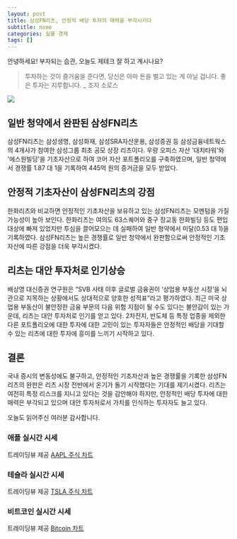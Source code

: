 ```yaml
---
layout: post
title: 삼성FN리츠, 안정적 배당 투자의 매력을 부각시키다
subtitle: none
categories: 실물 경제
tags: []
---
```


안녕하세요! 부자되는 습관, 오늘도 제테크 잘 하고 계시나요?

> 투자하는 것이 즐거움을 준다면, 당신은 아마 돈을 벌고 있는 게 아닐 겁니다. 좋은 투자는 지루합니다. _ 조지 소로스






![](https://source.unsplash.com/800x450/?luxury)

##  일반 청약에서 완판된 삼성FN리츠

삼성FN리츠는 삼성생명, 삼성화재, 삼성SRA자산운용, 삼성증권 등 삼성금융네트웍스의 4개사가 참여한 삼성그룹 최초 공모 상장 리츠이다. 우량 오피스 자산 '대치타워'와 '에스원빌딩'을 기초자산으로 하여 코어 자산 포트폴리오를 구축하였으며, 일반 청약에서 경쟁률 1.87 대 1을 기록하여 445억 원의 증거금을 모두 받았다.

## 안정적 기초자산이 삼성FN리츠의 강점

한화리츠와 비교하면 안정적인 기초자산을 보유하고 있는 삼성FN리츠는 모멘텀을 가질 가능성이 높아 보인다. 한화리츠는 여의도 63스퀘어와 중구 장교동 한화빌딩 등도 편입 대상에 빠져 있었지만 투심을 끌어모으는 데 실패하여 일반 청약에서 미달(0.53 대 1)을 기록하였다. 삼성FN리츠는 높은 경쟁률로 일반 청약에서 완판함으로써 안정적인 기초자산에 따른 강점을 더욱 부각시켰다.

## 리츠는 대안 투자처로 인기상승

배상영 대신증권 연구원은 “SVB 사태 이후 글로벌 금융권이 ‘상업용 부동산 시장’을 뇌관으로 지목하는 상황에서도 상대적으로 양호한 성적표”라고 평가하였다. 최근 미국 상업용 부동산이 불안정한 금융 부문의 다음 위험 지점이 될 수도 있다는 불안감이 있는 가운데, 리츠는 대안 투자처로 인기를 얻고 있다. 2차전지, 반도체 등 특정 업종을 제외한 다른 포트폴리오에 대한 투자에 대한 고민이 있는 투자자들은 안정적인 배당을 기대할 수 있는 리츠에 대한 투자에 흥미를 느끼기 시작하고 있다.

## 결론

국내 증시의 변동성에도 불구하고, 안정적인 기초자산과 높은 경쟁률을 기록한 삼성FN리츠의 완판은 리츠 시장 전반에서 온기가 돌기 시작했다는 기대를 제기시켰다. 리츠는 여전히 특정 리스크를 지니고 있다는 것을 감안해야 하지만, 안정적인 배당 투자에 대한 매력은 부각되고 있으며 대안 투자처로서 가치를 인식하는 투자자도 늘고 있다.

오늘도 읽어주신 여러분 감사합니다.

### 애플 실시간 시세


<!-- TradingView Widget BEGIN -->
<div class="tradingview-widget-container">
  <div id="tradingview_6a264"></div>
  <div class="tradingview-widget-copyright">트레이딩뷰 제공 <a href="https://kr.tradingview.com/symbols/NASDAQ-AAPL/" rel="noopener" target="_blank"><span class="blue-text">AAPL 주식 차트</span></a></div>
  <script type="text/javascript" src="https://s3.tradingview.com/tv.js"></script>
  <script type="text/javascript">
  new TradingView.widget(
  {
  "autosize": true,
  "symbol": "NASDAQ:AAPL",
  "interval": "D",
  "timezone": "Asia/Seoul",
  "theme": "light",
  "style": "1",
  "locale": "kr",
  "toolbar_bg": "#f1f3f6",
  "enable_publishing": false,
  "hide_top_toolbar": true,
  "hide_legend": true,
  "save_image": false,
  "container_id": "tradingview_6a264"
}
  );
  </script>
</div>
<!-- TradingView Widget END -->


### 테슬라 실시간 시세


<!-- TradingView Widget BEGIN -->
<div class="tradingview-widget-container">
  <div id="tradingview_39d77"></div>
  <div class="tradingview-widget-copyright">트레이딩뷰 제공 <a href="https://kr.tradingview.com/symbols/NASDAQ-TSLA/" rel="noopener" target="_blank"><span class="blue-text">TSLA 주식 차트</span></a></div>
  <script type="text/javascript" src="https://s3.tradingview.com/tv.js"></script>
  <script type="text/javascript">
  new TradingView.widget(
  {
  "autosize": true,
  "symbol": "NASDAQ:TSLA",
  "interval": "D",
  "timezone": "Asia/Seoul",
  "theme": "light",
  "style": "1",
  "locale": "kr",
  "toolbar_bg": "#f1f3f6",
  "enable_publishing": false,
  "hide_top_toolbar": true,
  "hide_legend": true,
  "save_image": false,
  "container_id": "tradingview_39d77"
}
  );
  </script>
</div>
<!-- TradingView Widget END -->


### 비트코인 실시간 시세


<!-- TradingView Widget BEGIN -->
<div class="tradingview-widget-container">
  <div id="tradingview_3f91e"></div>
  <div class="tradingview-widget-copyright">트레이딩뷰 제공 <a href="https://kr.tradingview.com/symbols/BTCUSD/?exchange=BITSTAMP" rel="noopener" target="_blank"><span class="blue-text">Bitcoin 차트</span></a></div>
  <script type="text/javascript" src="https://s3.tradingview.com/tv.js"></script>
  <script type="text/javascript">
  new TradingView.widget(
  {
  "autosize": true,
  "symbol": "BITSTAMP:BTCUSD",
  "interval": "D",
  "timezone": "Asia/Seoul",
  "theme": "light",
  "style": "1",
  "locale": "kr",
  "toolbar_bg": "#f1f3f6",
  "enable_publishing": false,
  "hide_top_toolbar": true,
  "hide_legend": true,
  "save_image": false,
  "container_id": "tradingview_3f91e"
}
  );
  </script>
</div>
<!-- TradingView Widget END -->

